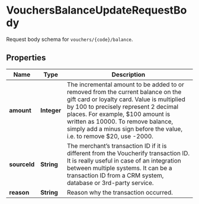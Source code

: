 

# VouchersBalanceUpdateRequestBody

Request body schema for `vouchers/{code}/balance`.

## Properties

| Name | Type | Description |
|------------ | ------------- | ------------- |
|**amount** | **Integer** | The incremental amount to be added to or removed from the current balance on the gift card or loyalty card. Value is multiplied by 100 to precisely represent 2 decimal places. For example, $100 amount is written as 10000. To remove balance, simply add a minus sign before the value, i.e. to remove $20, use -2000. |
|**sourceId** | **String** | The merchant’s transaction ID if it is different from the Voucherify transaction ID. It is really useful in case of an integration between multiple systems. It can be a transaction ID from a CRM system, database or 3rd-party service. |
|**reason** | **String** | Reason why the transaction occurred. |



